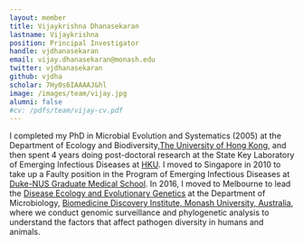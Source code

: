 ```yaml
---
layout: member
title: Vijaykrishna Dhanasekaran
lastname: Vijaykrishna
position: Principal Investigator
handle: vjdhanasekaran
email: vijay.dhanasekaran@monash.edu
twitter: vjdhanasekaran
github: vjdha
scholar: 7Hy0s6IAAAAJ&hl
image: /images/team/vijay.jpg
alumni: false
#cv: /pdfs/team/vijay-cv.pdf
---
```


I completed my PhD in Microbial Evolution and Systematics (2005) at the Department of Ecology and Biodiversity,[The University of Hong Kong](http://hku.hk/), and then spent 4 years doing post-doctoral research at the State Key Laboratory of Emerging Infectious Diseases at [HKU](http://hku.hk/).
I moved to Singapore in 2010 to take up a Faulty position in the Program of Emerging Infectious Diseases at [Duke-NUS Graduate Medical School](https://www.duke-nus.edu.sg/).
In 2016, I moved to Melbourne to lead the [Disease Ecology and Evolutionary Genetics](http://virusevolution.monash.edu/) at the Department of Microbiology,  [Biomedicine Discovery Institute, Monash University, Australia](https://www.monash.edu/discovery-institute), where we conduct genomic surveillance and phylogenetic analysis to understand the factors that affect pathogen diversity in humans and animals.
